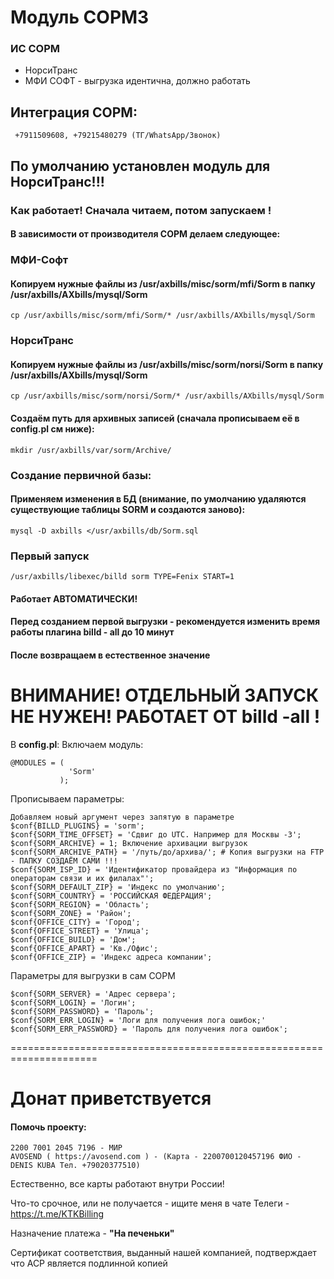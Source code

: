 # Модуль СОРМ3
### ИС СОРМ 
- НорсиТранс
- МФИ СОФТ - выгрузка идентична, должно работать

## Интеграция СОРМ:
```
 +7911509608, +79215480279 (ТГ/WhatsApp/Звонок)
```

## По умолчанию установлен модуль для НорсиТранс!!!
### Как работает! Сначала читаем, потом запускаем !

#### В зависимости от производителя СОРМ делаем следующее:
### МФИ-Софт
#### Копируем нужные файлы из /usr/axbills/misc/sorm/mfi/Sorm в папку /usr/axbills/AXbills/mysql/Sorm
```
cp /usr/axbills/misc/sorm/mfi/Sorm/* /usr/axbills/AXbills/mysql/Sorm
```
### НорсиТранс
#### Копируем нужные файлы из /usr/axbills/misc/sorm/norsi/Sorm в папку /usr/axbills/AXbills/mysql/Sorm
```
cp /usr/axbills/misc/sorm/norsi/Sorm/* /usr/axbills/AXbills/mysql/Sorm
```

#### Создаём путь для архивных записей (сначала прописываем её в config.pl см ниже):
```
mkdir /usr/axbills/var/sorm/Archive/
```

### Создание первичной базы:
#### Применяем изменения в БД (внимание, по умолчанию удаляются существующие таблицы SORM и создаются заново):
```
mysql -D axbills </usr/axbills/db/Sorm.sql
```

### Первый запуск
```
/usr/axbills/libexec/billd sorm TYPE=Fenix START=1
```

#### Работает АВТОМАТИЧЕСКИ!
#### Перед созданием первой выгрузки - рекомендуется изменить время работы плагина billd - all до 10 минут
#### После возвращаем в естественное значение


#  ВНИМАНИЕ! ОТДЕЛЬНЫЙ ЗАПУСК НЕ НУЖЕН! РАБОТАЕТ ОТ billd -all ! 

В **config.pl**:
Включаем модуль:
```
@MODULES = (
             'Sorm'
           );
```
Прописываем параметры: 
```
Добавляем новый аргумент через запятую в параметре $conf{BILLD_PLUGINS} = 'sorm';
$conf{SORM_TIME_OFFSET} = 'Сдвиг до UTC. Например для Москвы -3';
$conf{SORM_ARCHIVE} = 1; Включение архивации выгрузок
$conf{SORM_ARCHIVE_PATH} = '/путь/до/архива/'; # Копия выгрузки на FTP - ПАПКУ СОЗДАЁМ САМИ !!!
$conf{SORM_ISP_ID} = 'Идентификатор провайдера из "Информация по операторам связи и их филалах"';
$conf{SORM_DEFAULT_ZIP} = 'Индекс по умолчанию';
$conf{SORM_COUNTRY} = 'РОССИЙСКАЯ ФЕДЕРАЦИЯ';
$conf{SORM_REGION} = 'Область';
$conf{SORM_ZONE} = 'Район';
$conf{OFFICE_CITY} = 'Город';
$conf{OFFICE_STREET} = 'Улица';
$conf{OFFICE_BUILD} = 'Дом';
$conf{OFFICE_APART} = 'Кв./Офис';
$conf{OFFICE_ZIP} = 'Индекс адреса компании';
```

Параметры для выгрузки в сам СОРМ

```
$conf{SORM_SERVER} = 'Адрес сервера';
$conf{SORM_LOGIN} = 'Логин';
$conf{SORM_PASSWORD} = 'Пароль';
$conf{SORM_ERR_LOGIN} = 'Логи для получения лога ошибок;'
$conf{SORM_ERR_PASSWORD} = 'Пароль для получения лога ошибок';
```

=====================================================================

# Донат приветствуется

#### Помочь проекту:
```
2200 7001 2045 7196 - МИР
AVOSEND ( https://avosend.com ) - (Карта - 2200700120457196 ФИО - DENIS KUBA Тел. +79020377510)
```
Естественно, все карты работают внутри России!

Что-то срочное, или не получается - ищите меня в чате Телеги - https://t.me/KTKBilling 

Назначение платежа - **"На печеньки"**

Сертификат соответствия, выданный нашей компанией, подтверждает что АСР является подлинной копией
